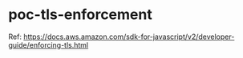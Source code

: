 # poc-tls-enforcement

Ref: https://docs.aws.amazon.com/sdk-for-javascript/v2/developer-guide/enforcing-tls.html
